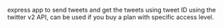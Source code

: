 express app to send tweets and get the tweets using tweet ID using the twitter v2 API, can be used if you buy a plan with specific access level. 
